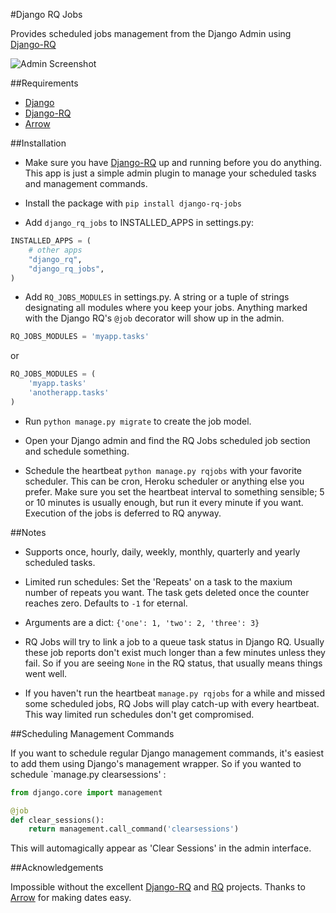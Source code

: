 
#Django RQ Jobs


Provides scheduled jobs management from the Django Admin using [Django-RQ](https://github.com/ui/django-rq)

![Admin Screenshot](http://i.imgur.com/yd09EqH.png) 

##Requirements

* [Django](https://www.djangoproject.com)
* [Django-RQ](https://github.com/ui/django-rq)
* [Arrow](https://github.com/crsmithdev/arrow)

##Installation

* Make sure you have [Django-RQ](https://github.com/ui/django-rq) up and running before you do anything.
   This app is just a simple admin plugin to manage your scheduled tasks and management commands.

* Install the package with  `pip install django-rq-jobs`  

* Add `django_rq_jobs` to INSTALLED_APPS in settings.py:
```python
INSTALLED_APPS = (
    # other apps
    "django_rq",
    "django_rq_jobs",
)
```
* Add `RQ_JOBS_MODULES` in settings.py.
   A string or a tuple of strings designating all modules where you keep your jobs. Anything marked with the  Django RQ's `@job` decorator 
   will show up in the admin.
```python
RQ_JOBS_MODULES = 'myapp.tasks'
```
or

```python
RQ_JOBS_MODULES = (
    'myapp.tasks'
    'anotherapp.tasks'
)
```

* Run `python manage.py migrate` to create the job model.

* Open your Django admin and find the RQ Jobs scheduled job section and schedule something.

* Schedule the heartbeat `python manage.py rqjobs` with your favorite scheduler.
    This can be cron, Heroku scheduler or anything else you prefer.
    Make sure you set the heartbeat interval to something sensible;
    5 or 10 minutes is usually enough, but run it every minute if you want.
    Execution of the jobs is deferred to RQ anyway.
    
##Notes

* Supports once, hourly, daily, weekly, monthly, quarterly and yearly scheduled tasks.

* Limited run schedules: Set the 'Repeats' on a task to the maxium number of repeats you want. The task gets deleted once the counter reaches zero. Defaults to `-1` for eternal.

* Arguments are a dict:  `{'one': 1, 'two': 2, 'three': 3}`

* RQ Jobs will try to link a job to a queue task status in Django RQ. Usually these job reports don't exist much longer than a few minutes unless they fail. So if you are seeing `None` in the RQ status, that usually means things went well.

* If you haven't run the heartbeat `manage.py rqjobs` for a while and missed some scheduled jobs, RQ Jobs will play catch-up with every heartbeat. This way limited run schedules don't get compromised.
 
##Scheduling Management Commands

If you want to schedule regular Django management commands, it's easiest to add them using Django's management wrapper.
So if you wanted to schedule `manage.py clearsessions' :

```python
from django.core import management

@job
def clear_sessions():
    return management.call_command('clearsessions')

```

This will automagically appear as 'Clear Sessions' in the admin interface.

##Acknowledgements

Impossible without the excellent [Django-RQ](https://github.com/ui/django-rq) and [RQ](https://github.com/nvie/rq) projects. Thanks to [Arrow](https://github.com/crsmithdev/arrow) for making dates easy.
